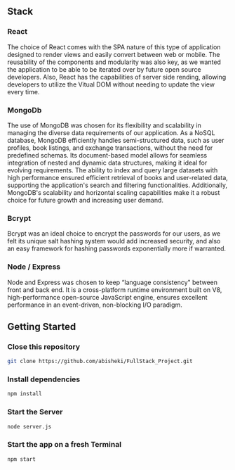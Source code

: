 ## Stack

### React
The choice of React comes with the SPA nature of this type of application designed to render views and easily convert between web or mobile. The reusability of the components and modularity was also key, as we wanted the application to be able to be iterated over by future open source developers. Also, React has the capabilities of server side rending, allowing developers to utilize the Vitual DOM without needing to update the view every time. 

### MongoDb
The use of MongoDB was chosen for its flexibility and scalability in managing the diverse data requirements of our application. As a NoSQL database, MongoDB efficiently handles semi-structured data, such as user profiles, book listings, and exchange transactions, without the need for predefined schemas. Its document-based model allows for seamless integration of nested and dynamic data structures, making it ideal for evolving requirements. The ability to index and query large datasets with high performance ensured efficient retrieval of books and user-related data, supporting the application's search and filtering functionalities. Additionally, MongoDB's scalability and horizontal scaling capabilities make it a robust choice for future growth and increasing user demand.

### Bcrypt
Bcrypt was an ideal choice to encrypt the passwords for our users, as we felt its unique salt hashing system would add increased security, and also an easy framework for hashing passwords exponentially more if warranted. 

### Node / Express
Node and Express was chosen to keep “language consistency" between front and back end. It is a cross-platform runtime environment built on V8, high-performance open-source JavaScript engine, ensures excellent performance in an event-driven, non-blocking I/O paradigm.

## Getting Started
### Close this repository
```bash
git clone https://github.com/abisheki/FullStack_Project.git
```

### Install dependencies
```bash
npm install
```

### Start the Server
```bash
node server.js
```

### Start the app on a fresh Terminal
```bash
npm start
```


